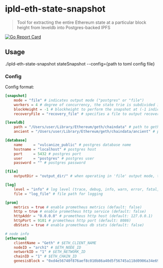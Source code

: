 # ipld-eth-state-snapshot

> Tool for extracting the entire Ethereum state at a particular block height from leveldb into Postgres-backed IPFS

[![Go Report Card](https://goreportcard.com/badge/github.com/vulcanize/ipld-eth-state-snapshot)](https://goreportcard.com/report/github.com/vulcanize/ipld-eth-state-snapshot)

## Usage

./ipld-eth-state-snapshot stateSnapshot --config={path to toml config file}

### Config

Config format:

```toml
[snapshot]
    mode = "file" # indicates output mode ("postgres" or "file")
    workers = 4 # degree of concurrency, the state trie is subdivided into sectiosn that are traversed and processed concurrently
    blockHeight = -1 # blockheight to perform the snapshot at (-1 indicates to use the latest blockheight found in leveldb)
    recoveryFile = "recovery_file" # specifies a file to output recovery information on error or premature closure

[leveldb]
    path = "/Users/user/Library/Ethereum/geth/chaindata" # path to geth leveldb
    ancient = "/Users/user/Library/Ethereum/geth/chaindata/ancient" # path to geth ancient database

[database]
    name     = "vulcanize_public" # postgres database name
    hostname = "localhost" # postgres host
    port     = 5432 # postgres port
    user     = "postgres" # postgres user
    password = "" # postgres password

[file]
    outputDir = "output_dir/" # when operating in 'file' output mode, this is the directory the files are written to

[log]
    level = "info" # log level (trace, debug, info, warn, error, fatal, panic) (default: info)
    file = "log_file" # file path for logging

[prom]
    metrics = true # enable prometheus metrics (default: false)
    http = true # enable prometheus http service (default: false)
    httpAddr = "0.0.0.0" # prometheus http host (default: 127.0.0.1)
    httpPort = 9101 # prometheus http port (default: 8086)
    dbStats = true # enable prometheus db stats (default: false)

# node info
[ethereum]
    clientName = "Geth" # $ETH_CLIENT_NAME
    nodeID = "arch1" # $ETH_NODE_ID
    networkID = "1" # $ETH_NETWORK_ID
    chainID = "1" # $ETH_CHAIN_ID
    genesisBlock = "0xd4e56740f876aef8c010b86a40d5f56745a118d0906a34e69aec8c0db1cb8fa3" # $ETH_GENESIS_BLOCK
```
